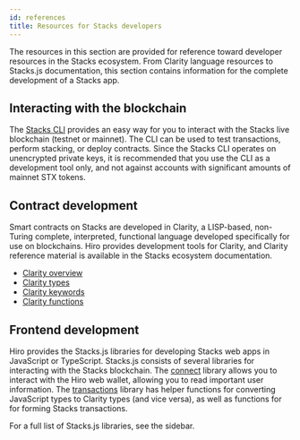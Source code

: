 ```yaml
---
id: references
title: Resources for Stacks developers
---
```


The resources in this section are provided for reference toward developer resources in the Stacks ecosystem. From Clarity language resources to Stacks.js documentation, this section contains information for the complete development of a Stacks app.

## Interacting with the blockchain

The [Stacks CLI](/docs/references/stacks-cli) provides an easy way for you to interact with the Stacks live blockchain (testnet or mainnet). The CLI can be used to test transactions, perform stacking, or deploy contracts. Since the Stacks CLI operates on unencrypted private keys, it is recommended that you use the CLI as a development tool only, and not against accounts with significant amounts of mainnet STX tokens.

## Contract development

Smart contracts on Stacks are developed in Clarity, a LISP-based, non-Turing complete, interpreted, functional language developed specifically for use on blockchains. Hiro provides development tools for Clarity, and Clarity reference material is available in the Stacks ecosystem documentation.

- [Clarity overview](https://docs.stacks.co/references/language-overview)
- [Clarity types](https://docs.stacks.co/references/language-types)
- [Clarity keywords](https://docs.stacks.co/references/language-keywords)
- [Clarity functions](https://docs.stacks.co/references/language-functions)

## Frontend development

Hiro provides the Stacks.js libraries for developing Stacks web apps in JavaScript or TypeScript. Stacks.js consists of several libraries for interacting with the Stacks blockchain. The [connect](https://github.com/blockstack/connect#readme) library allows you to interact with the Hiro web wallet, allowing you to read important user information. The [transactions](https://github.com/blockstack/stacks.js/tree/master/packages/transactions) library has helper functions for converting JavaScript types to Clarity types (and vice versa), as well as functions for for forming Stacks transactions.

For a full list of Stacks.js libraries, see the sidebar.
